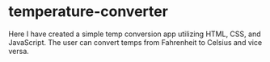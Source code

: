 # temperature-converter

Here I have created a simple temp conversion app utilizing HTML, CSS, and JavaScript. The user can convert temps from Fahrenheit to Celsius and vice versa.
